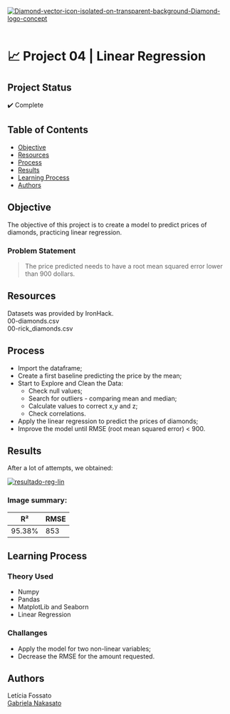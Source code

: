 <a href="https://ibb.co/cLG8m44"><img src="https://i.ibb.co/3zDFJgg/Diamond-vector-icon-isolated-on-transparent-background-Diamond-logo-concept.jpg" alt="Diamond-vector-icon-isolated-on-transparent-background-Diamond-logo-concept" border="0"></a><br /><a target='_blank' href='https://pt-br.imgbb.com/'></a><br />

<h1>📈 Project 04 | Linear Regression </h1>

## Project Status
:heavy_check_mark: Complete

## Table of Contents 
- [Objective](#objective)
- [Resources](#Resources)
- [Process](#Process)
- [Results](#Results)
- [Learning Process](#Learning_Process)
- [Authors](#Authors)

## Objective
The objective of this project is to create a model to predict prices of diamonds, practicing linear regression.

### Problem Statement
> The price predicted needs to have a root mean squared error lower than 900 dollars.

## Resources
Datasets was provided by IronHack. <br>
00-diamonds.csv<br>
00-rick_diamonds.csv<br>

## Process
- Import the dataframe;
- Create a first baseline predicting the price by the mean;
- Start to Explore and Clean the Data:
     - Check null values;
     - Search for outliers - comparing mean and median;
     - Calculate values to correct x,y and z;
     - Check correlations.
- Apply the linear regression to predict the prices of diamonds;
- Improve the model until RMSE (root mean squared error) < 900.

## Results
After a lot of attempts, we obtained:

<a href="https://ibb.co/SBP2gFW"><img src="https://i.ibb.co/yqXDCHG/resultado-reg-lin.jpg" alt="resultado-reg-lin" border="0"></a><br /><a target='_blank' href='https://pt-br.imgbb.com/'></a>
 ### Image summary:
|    R²   |  RMSE  |
|  -----  | -------|
| 95.38%  |    853 |
     
## Learning Process

### Theory Used
- Numpy
- Pandas
- MatplotLib and Seaborn
- Linear Regression

### Challanges
- Apply the model for two non-linear variables;
- Decrease the RMSE for the amount requested.
 
## Authors
Letícia Fossato <br>
[Gabriela Nakasato](https://github.com/gabrielanakasato)
